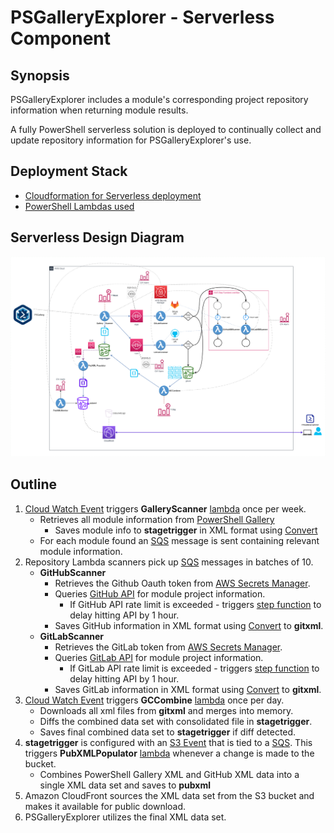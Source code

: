 # PSGalleryExplorer - Serverless Component

## Synopsis

PSGalleryExplorer includes a module's corresponding project repository information when returning module results.

A fully PowerShell serverless solution is deployed to continually collect and update repository information for PSGalleryExplorer's use.

## Deployment Stack

* [Cloudformation for Serverless deployment](../CloudFormation/PSGalleryExplorer/)
* [PowerShell Lambdas used](../lambdafunctions/)

## Serverless Design Diagram

![PSGalleryExplorer Serverless GitHub scrape](../media/Serverless_PowerShell_DataPull.png "PSGalleryExplorer Serverless PowerShell Module GitHub project scrape")

## Outline

1. [Cloud Watch Event](https://docs.aws.amazon.com/AmazonCloudWatch/latest/events/WhatIsCloudWatchEvents.html) triggers **GalleryScanner** [lambda](https://aws.amazon.com/lambda/) once per week.
    * Retrieves all module information from [PowerShell Gallery](https://www.powershellgallery.com/)
      * Saves module info to **stagetrigger** in XML format using [Convert](https://github.com/austoonz/Convert)
    * For each module found an [SQS](https://aws.amazon.com/sqs/) message is sent containing relevant module information.
1. Repository Lambda scanners pick up [SQS](https://aws.amazon.com/sqs/) messages in batches of 10.
    * **GitHubScanner**
      * Retrieves the Github Oauth token from [AWS Secrets Manager](https://aws.amazon.com/secrets-manager/).
      * Queries [GitHub API](https://developer.github.com/v3/) for module project information.
        * If GitHub API rate limit is exceeded - triggers [step function](https://aws.amazon.com/step-functions/) to delay hitting API by 1 hour.
      * Saves GitHub information in XML format using [Convert](https://github.com/austoonz/Convert) to **gitxml**.
    * **GitLabScanner**
      * Retrieves the GitLab token from [AWS Secrets Manager](https://aws.amazon.com/secrets-manager/).
      * Queries [GitLab API](https://docs.gitlab.com/ee/api/README.html) for module project information.
        * If GitLab API rate limit is exceeded - triggers [step function](https://aws.amazon.com/step-functions/) to delay hitting API by 1 hour.
      * Saves GitLab information in XML format using [Convert](https://github.com/austoonz/Convert) to **gitxml**.
1. [Cloud Watch Event](https://docs.aws.amazon.com/AmazonCloudWatch/latest/events/WhatIsCloudWatchEvents.html) triggers **GCCombine** [lambda](https://aws.amazon.com/lambda/) once per day.
    * Downloads all xml files from **gitxml** and merges into memory.
    * Diffs the combined data set with consolidated file in **stagetrigger**.
    * Saves final combined data set to **stagetrigger** if diff detected.
1. **stagetrigger** is configured with an [S3 Event](https://docs.aws.amazon.com/AmazonS3/latest/dev/NotificationHowTo.html) that is tied to a [SQS](https://aws.amazon.com/sqs/). This triggers **PubXMLPopulator** [lambda](https://aws.amazon.com/lambda/) whenever a change is made to the bucket.
    * Combines PowerShell Gallery XML and GitHub XML data into a single XML data set and saves to **pubxml**
1. Amazon CloudFront sources the XML data set from the S3 bucket and makes it available for public download.
1. PSGalleryExplorer utilizes the final XML data set.
